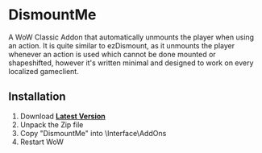 # DismountMe
A WoW Classic Addon that automatically unmounts the player when using an action. It is quite similar to ezDismount, as it unmounts the player whenever an action is used which cannot be done mounted or shapeshifted, however it's written minimal and designed to work on every localized gameclient.

## Installation
1. Download **[Latest Version](https://github.com/fadichmn/DismountMe/archive/1.0.zip)**
2. Unpack the Zip file
3. Copy "DismountMe" into \Interface\AddOns
4. Restart WoW
